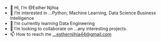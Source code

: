 - 👋 Hi, I’m @Esther Njihia
- 👀 I’m interested in ...Python, Machine Learning, Data Science Business Intelligence
- 🌱 I’m currently learning Data Engineering
- 💞️ I’m looking to collaborate on ...any interesting projects.
- 📫 How to reach me ...esthernjihia44@gmail.com

<!---
3S7H3R/3S7H3R is a ✨ special ✨ repository because its `README.md` (this file) appears on your GitHub profile.
You can click the Preview link to take a look at your changes.
--->
